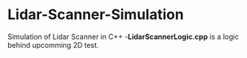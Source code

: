 # Lidar-Scanner-Simulation
Simulation of Lidar Scanner in C++
-**LidarScannerLogic.cpp** is a logic behind upcomming 2D test.

